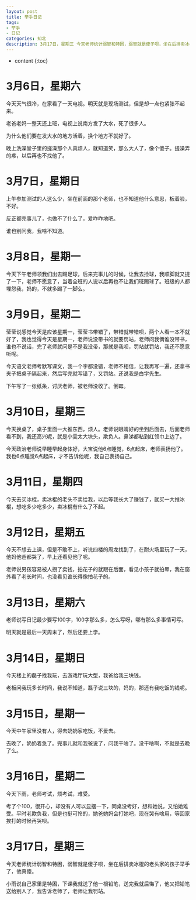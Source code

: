 ```yaml
---
layout: post
title: 举手日记
tags:
- 举手
- 日记
categories: 知北
description: 3月17日，星期三 今天老师统计弱智和特困，弱智就是傻子呗，坐在后排卖冰棍的老头家的孩子举手了，他真傻。 
---
```

* content
{:toc}

3月6日，星期六 
===

今天天气很冷，在家看了一天电视。明天就是现场测试，但是却一点也紧张不起来。 

老爸老妈一整天还上班，电视上说南方发了大水，死了很多人。 

为什么他们要在发大水的地方活着，换个地方不就好了。 

晚上洗澡堂子里的搓澡那个人真烦人，就知道笑，那么大人了，像个傻子。搓澡弄的疼，以后再也不找他了。 




3月7日，星期日 
===

上午参加测试的人这么少，坐在前面的那个老师，也不知道他什么意思，板着脸，不好。
 
反正都完事儿了，也做不了什么了，爱咋咋地吧。
 
谁也别问我，我啥不知道。 

3月8日，星期一 
===

今天下午老师领我们出去踢足球，后来完事儿的时候，让我去捡球，我顺脚就又提了一下，老师不愿意了，当着全班的人说以后再也不让我们班踢球了。班级的人都埋怨我，妈的，不就多踢了一脚么。 

3月9日，星期二 
===

莹莹说感觉今天是应该星期一，莹莹书带错了，带错就带错呗，两个人看一本不就好了，我也觉得今天是星期一，老师说没带书的就要罚站，老师问我俩谁没带书，谁也不说话，完了老师就问是不是我没带，那就是我呗，罚站就罚站，我还不愿意听呢。 

今天语文老师考默写课文，我一个字都没错，老师不相信，让我再写一遍，还拿书夹子把桌子隔起来，然后写完就写错了，又罚站。还说我是白字先生。 

下午写了一张纸条，讨厌老师，被老师没收了。倒霉。 

3月10日，星期三 
===

今天换桌了，桌子里面一大推东西，烦人。老师说眼睛好的坐到后面去，后面老师看不到，我还高兴呢，就是小雯太大块头，欺负人。鼻涕都粘到红领巾上边了。 

今天政治老师说早睡早起身体好，大宝说他6点睡觉，6点起床，老师表扬他了。我也6点睡觉6点起床，才不告诉他呢，我自己表扬自己。 

3月11日，星期四 
===

今天去买冰棍，卖冰棍的老头不卖给我，以后等我长大了赚钱了，就买一大推冰棍，想吃多少吃多少，卖冰棍有什么了不起。 

3月12日，星期五 
===

今天不想去上课，但是不敢不上，听说四楼的周龙找到了，在耐火场里玩了一天，他妈他爸都哭了，早上还看见他了呢。
 
老师说男孩容易被人拐了卖钱，拍花子的就跟在后面，看见小孩子就拍晕，我在窗外看了老长时间，也没看见谁长得像拍花子的。 

3月13日，星期六 
===
老师说写日记最少要写100字，100字那么多，怎么写呀，哪有那么多事情可写。 

明天就是最后一天周末了，然后还要上学。 

3月14日，星期日 
===

今天楼上的磊子找我玩，去游戏厅玩大型，我爸给我三块钱。 

老板问我玩多长时间，我说不知道，磊子说三块的，妈的，那还有我吃饭的钱呢。
 
3月15日，星期一 
===

今天中午家里没有人，得去奶奶家吃饭，不爱去。 

去晚了，奶奶着急了。完事儿就和我爸说了，问我干啥了。没干啥啊，不就是去晚了么。 

3月16日，星期二 
===

今天下雨，老师考试，烦考试，难受。 

考了个100，很开心，却没有人可以显摆一下，同桌没考好，想和她说，又怕她难受。平时老欺负我，但是也挺可怜的，她爸她妈会打她吧，现在哭有啥用，等回家挨打的时候再哭呗。 

3月17日，星期三 
===

今天老师统计弱智和特困，弱智就是傻子呗，坐在后排卖冰棍的老头家的孩子举手了，他真傻。
 
小雨说自己家里是特困，下课我就送了他一根铅笔，送完我就后悔了，他又把铅笔送给别人了，我告诉老师了，老师让我罚站。  
